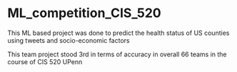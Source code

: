 # ML_competition_CIS_520
This ML based project was done to predict the health status of US counties using tweets and socio-economic factors


This team project stood 3rd in terms of accuracy in overall 66 teams in the course of CIS 520 UPenn
